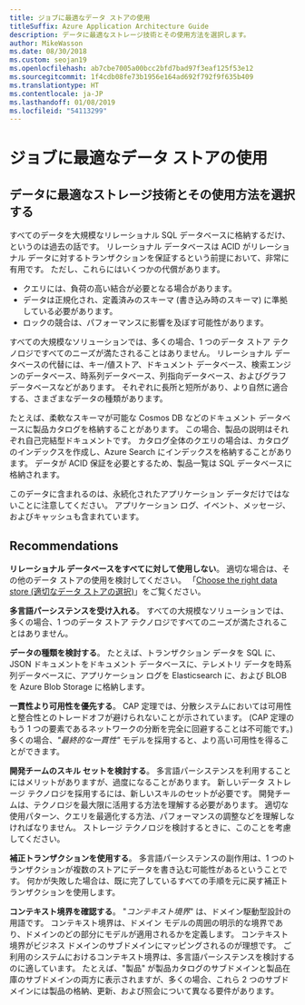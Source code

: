 ```yaml
---
title: ジョブに最適なデータ ストアの使用
titleSuffix: Azure Application Architecture Guide
description: データに最適なストレージ技術とその使用方法を選択します。
author: MikeWasson
ms.date: 08/30/2018
ms.custom: seojan19
ms.openlocfilehash: ab7cbe7005a00bcc2bfd7bad97f3eaf125f53e12
ms.sourcegitcommit: 1f4cdb08fe73b1956e164ad692f792f9f635b409
ms.translationtype: HT
ms.contentlocale: ja-JP
ms.lasthandoff: 01/08/2019
ms.locfileid: "54113299"
---
```

# <a name="use-the-best-data-store-for-the-job"></a>ジョブに最適なデータ ストアの使用

## <a name="pick-the-storage-technology-that-is-the-best-fit-for-your-data-and-how-it-will-be-used"></a>データに最適なストレージ技術とその使用方法を選択する

すべてのデータを大規模なリレーショナル SQL データベースに格納するだけ、というのは過去の話です。 リレーショナル データベースは ACID がリレーショナル データに対するトランザクションを保証するという前提において、非常に有用です。 ただし、これらにはいくつかの代償があります。

- クエリには、負荷の高い結合が必要となる場合があります。
- データは正規化され、定義済みのスキーマ (書き込み時のスキーマ) に準拠している必要があります。
- ロックの競合は、パフォーマンスに影響を及ぼす可能性があります。

すべての大規模なソリューションでは、多くの場合、1 つのデータ ストア テクノロジですべてのニーズが満たされることはありません。 リレーショナル データベースの代替には、キー/値ストア、ドキュメント データベース、検索エンジンのデータベース、時系列データベース、列指向データベース、およびグラフ データベースなどがあります。 それぞれに長所と短所があり、より自然に適合する、さまざまなデータの種類があります。

たとえば、柔軟なスキーマが可能な Cosmos DB などのドキュメント データベースに製品カタログを格納することがあります。 この場合、製品の説明はそれぞれ自己完結型ドキュメントです。 カタログ全体のクエリの場合は、カタログのインデックスを作成し、Azure Search にインデックスを格納することがあります。 データが ACID 保証を必要とするため、製品一覧は SQL データベースに格納されます。

このデータに含まれるのは、永続化されたアプリケーション データだけではないことに注意してください。 アプリケーション ログ、イベント、メッセージ、およびキャッシュも含まれています。

## <a name="recommendations"></a>Recommendations

**リレーショナル データベースをすべてに対して使用しない**。 適切な場合は、その他のデータ ストアの使用を検討してください。 「[Choose the right data store (適切なデータ ストアの選択)][data-store-overview]」をご覧ください。

**多言語パーシステンスを受け入れる**。 すべての大規模なソリューションでは、多くの場合、1 つのデータ ストア テクノロジですべてのニーズが満たされることはありません。

**データの種類を検討する**。 たとえば、トランザクション データを SQL に、JSON ドキュメントをドキュメント データベースに、テレメトリ データを時系列データベースに、アプリケーション ログを Elasticsearch に、および BLOB を Azure Blob Storage に格納します。

**一貫性より可用性を優先する**。 CAP 定理では、分散システムにおいては可用性と整合性とのトレードオフが避けられないことが示されています。 (CAP 定理のもう 1 つの要素であるネットワークの分断を完全に回避することは不可能です。)多くの場合、*"最終的な一貫性"* モデルを採用すると、より高い可用性を得ることができます。

**開発チームのスキル セットを検討する**。 多言語パーシステンスを利用することにはメリットがありますが、過度になることがあります。 新しいデータ ストレージ テクノロジを採用するには、新しいスキルのセットが必要です。 開発チームは、テクノロジを最大限に活用する方法を理解する必要があります。 適切な使用パターン、クエリを最適化する方法、パフォーマンスの調整などを理解しなければなりません。 ストレージ テクノロジを検討するときに、このことを考慮してください。

**補正トランザクションを使用する**。 多言語パーシステンスの副作用は、1 つのトランザクションが複数のストアにデータを書き込む可能性があるということです。 何かが失敗した場合は、既に完了しているすべての手順を元に戻す補正トランザクションを使用します。

**コンテキスト境界を確認する**。 "*コンテキスト境界*" は、ドメイン駆動型設計の用語です。 コンテキスト境界は、ドメイン モデルの周囲の明示的な境界であり、ドメインのどの部分にモデルが適用されるかを定義します。 コンテキスト境界がビジネス ドメインのサブドメインにマッピングされるのが理想です。 ご利用のシステムにおけるコンテキスト境界は、多言語パーシステンスを検討するのに適しています。 たとえば、"製品" が製品カタログのサブドメインと製品在庫のサブドメインの両方に表示されますが、多くの場合、これら 2 つのサブドメインには製品の格納、更新、および照会について異なる要件があります。

[data-store-overview]: ../technology-choices/data-store-overview.md
